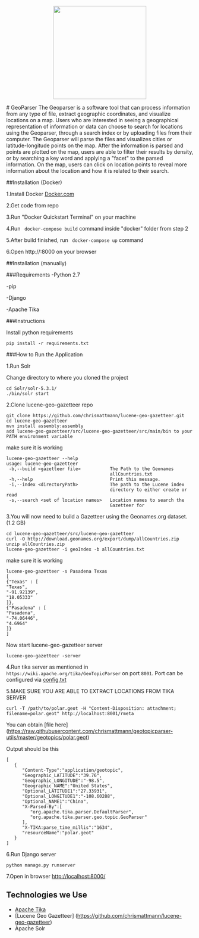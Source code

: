 
<p align="center">
  <img src="https://raw.githubusercontent.com/MBoustani/GeoParser/master/logo.png"  width="250"/>
</p>
# GeoParser
The Geoparser is a software tool that can process information from any type of file, extract geographic coordinates, and visualize locations on a map. Users who are interested in seeing a geographical representation of information or data can choose to search for locations using the Geoparser, through a search index or by uploading files from their computer. The Geoparser will parse the files and visualizes cities or latitude-longitude points on the map. After the information is parsed and points are plotted on the map, users are able to filter their results by density, or by searching a key word and applying a "facet" to the parsed information. On the map, users can click on location points to reveal more information about the location and how it is related to their search.

##Installation (Docker)

1.Install Docker [Docker.com](https://www.docker.com/)

2.Get code from repo

3.Run "Docker Quickstart Terminal" on your machine

4.Run ` docker-compose build` command inside "docker" folder from step 2

5.After build finished, run ` docker-compose up` command

6.Open http://<docker host ip>:8000 on your browser


##Installation (manually)

###Requirements
-Python 2.7

-pip 

-Django 

-Apache Tika

###Instructions

Install python requirements
```
pip install -r requirements.txt
```

###How to Run the Application

1.Run Solr

Change directory to where you cloned the project
```
cd Solr/solr-5.3.1/
./bin/solr start
```

2.Clone lucene-geo-gazetteer repo
```
git clone https://github.com/chrismattmann/lucene-geo-gazetteer.git
cd lucene-geo-gazetteer
mvn install assembly:assembly
add lucene-geo-gazetteer/src/lucene-geo-gazetteer/src/main/bin to your PATH environment variable
```
make sure it is working
```
lucene-geo-gazetteer --help
usage: lucene-geo-gazetteer
 -b,--build <gazetteer file>           The Path to the Geonames
                                       allCountries.txt
 -h,--help                             Print this message.
 -i,--index <directoryPath>            The path to the Lucene index
                                       directory to either create or read
 -s,--search <set of location names>   Location names to search the
                                       Gazetteer for
```

3.You will now need to build a Gazetteer using the Geonames.org dataset. (1.2 GB)
```
cd lucene-geo-gazetteer/src/lucene-geo-gazetteer
curl -O http://download.geonames.org/export/dump/allCountries.zip
unzip allCountries.zip
lucene-geo-gazetteer -i geoIndex -b allCountries.txt
```
make sure it is working
```
lucene-geo-gazetteer -s Pasadena Texas
[
{"Texas" : [
"Texas",
"-91.92139",
"18.05333"
]},
{"Pasadena" : [
"Pasadena",
"-74.06446",
"4.6964"
]}
]
```
Now start lucene-geo-gazetteer server
```
lucene-geo-gazetteer -server
```
4.Run tika server as mentioned in `https://wiki.apache.org/tika/GeoTopicParser` on port `8001`. Port can be configured via [config.txt](https://github.com/MBoustani/GeoParser/blob/master/config.txt)   

5.MAKE SURE YOU ARE ABLE TO EXTRACT LOCATIONS FROM TIKA SERVER   

`curl -T /path/to/polar.geot -H "Content-Disposition: attachment; filename=polar.geot" http://localhost:8001/rmeta`   

You can obtain [file here] (https://raw.githubusercontent.com/chrismattmann/geotopicparser-utils/master/geotopics/polar.geot)   

Output should be this
```
[
   {
      "Content-Type":"application/geotopic",
      "Geographic_LATITUDE":"39.76",
      "Geographic_LONGITUDE":"-98.5",
      "Geographic_NAME":"United States",
      "Optional_LATITUDE1":"27.33931",
      "Optional_LONGITUDE1":"-108.60288",
      "Optional_NAME1":"China",
      "X-Parsed-By":[
         "org.apache.tika.parser.DefaultParser",
         "org.apache.tika.parser.geo.topic.GeoParser"
      ],
      "X-TIKA:parse_time_millis":"1634",
      "resourceName":"polar.geot"
   }
]
```
6.Run Django server

```
python manage.py runserver
```

7.Open in browser [http://localhost:8000/](http://localhost:8000/)

## Technologies we Use
- [Apache Tika](https://github.com/chrismattmann/tika-python)
- [Lucene Geo Gazetteer] (https://github.com/chrismattmann/lucene-geo-gazetteer)
- Apache Solr


